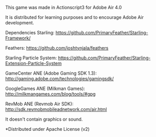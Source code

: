 This game was made in Actionscript3 for Adobe Air 4.0

It is distributed for learning purposes and to encourage Adobe Air development. 

Dependencies
Starling: https://github.com/PrimaryFeather/Starling-Framework/

Feathers: https://github.com/joshtynjala/feathers

Starling Particle System: https://github.com/PrimaryFeather/Starling-Extension-Particle-System

GameCenter ANE (Adobe Gaming SDK 1.3): http://gaming.adobe.com/technologies/gamingsdk/

GoogleGames ANE (Milkman Games): http://milkmangames.com/blog/tools/#gpg

RevMob ANE (Revmob Air SDK): http://sdk.revmobmobileadnetwork.com/air.html

It doesn't contain graphics or sound. 

*Distributed under Apache License (v2)
